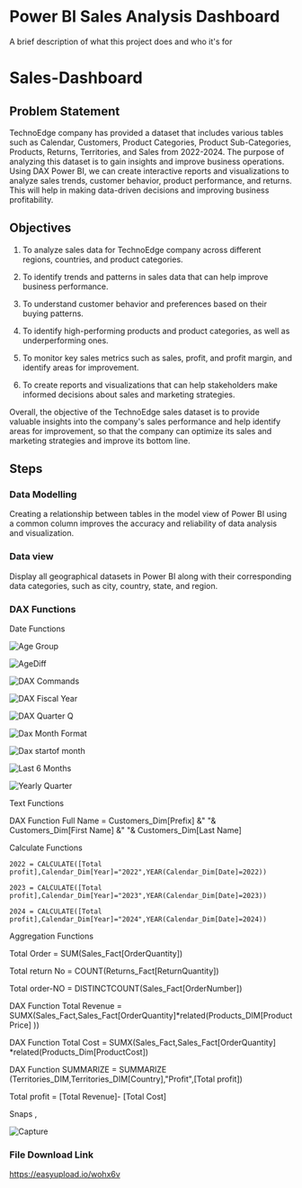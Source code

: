 
# Power BI Sales Analysis Dashboard

A brief description of what this project does and who it's for

# Sales-Dashboard


## Problem Statement

TechnoEdge company has provided  a dataset that includes various tables such as Calendar, Customers, Product Categories, Product Sub-Categories, Products, Returns, Territories, and Sales from 2022-2024. The purpose of analyzing this dataset is to gain insights and improve business operations. Using DAX Power BI, we can create interactive reports and visualizations to analyze sales trends, customer behavior, product performance, and returns. This will help in making data-driven decisions and improving business profitability.


## Objectives
1) To analyze sales data for TechnoEdge company across different regions, countries, and product categories.

2) To identify trends and patterns in sales data that can help improve business performance.

3) To understand customer behavior and preferences based on their buying patterns.

4) To identify high-performing products and product categories, as well as underperforming ones.

5) To monitor key sales metrics such as sales, profit, and profit margin, and identify areas for improvement.

6) To create reports and visualizations that can help stakeholders make informed decisions about sales and marketing strategies.

Overall, the objective of the TechnoEdge sales dataset is to provide valuable insights into the company's sales performance and help identify areas for improvement, so that the company can optimize its sales and marketing strategies and improve its bottom line.

## Steps

### Data Modelling

Creating a relationship between tables in the model view of Power BI using a common column improves the accuracy and reliability of data analysis and visualization.

### Data view

Display all geographical datasets in Power BI along with their corresponding data categories, such as city, country, state, and region.


### DAX Functions

Date Functions

![Age Group](https://github.com/Sagarbhar/Power-BI-Sales-Analysis-Project-DAX-/assets/168229258/f521cc3e-e5c1-47bc-b31c-2ab13fb75f01)

![AgeDiff](https://github.com/Sagarbhar/Power-BI-Sales-Analysis-Project-DAX-/assets/168229258/ac99edbc-9f2a-4780-b76b-0512d9e6c06c)

![DAX Commands](https://github.com/Sagarbhar/Power-BI-Sales-Analysis-Project-DAX-/assets/168229258/9ac7851f-5fcc-4581-a95a-b65c41bf4104)

![DAX Fiscal Year](https://github.com/Sagarbhar/Power-BI-Sales-Analysis-Project-DAX-/assets/168229258/c6d71197-1fd7-4e2b-b550-7082841f32f7)

![DAX Quarter Q](https://github.com/Sagarbhar/Power-BI-Sales-Analysis-Project-DAX-/assets/168229258/7e1c6085-809a-4a05-9fee-77c79dcf56f2)

![Dax Month Format](https://github.com/Sagarbhar/Power-BI-Sales-Analysis-Project-DAX-/assets/168229258/80423639-4a62-4265-aa8d-7c1adcd1ee79)

![Dax startof month](https://github.com/Sagarbhar/Power-BI-Sales-Analysis-Project-DAX-/assets/168229258/5a547051-f892-444c-beab-78334f492843)

![Last 6 Months](https://github.com/Sagarbhar/Power-BI-Sales-Analysis-Project-DAX-/assets/168229258/515c77cb-a561-4970-8796-dee527981c45)

![Yearly Quarter](https://github.com/Sagarbhar/Power-BI-Sales-Analysis-Project-DAX-/assets/168229258/8280c671-3833-4414-8317-00f1e3d6a86c)

Text Functions

DAX Function	Full Name = Customers_Dim[Prefix] &" "& Customers_Dim[First Name] &" "& Customers_Dim[Last Name]

Calculate Functions

	2022 = CALCULATE([Total profit],Calendar_Dim[Year]="2022",YEAR(Calendar_Dim[Date]=2022))
	
	2023 = CALCULATE([Total profit],Calendar_Dim[Year]="2023",YEAR(Calendar_Dim[Date]=2023))
	
	2024 = CALCULATE([Total profit],Calendar_Dim[Year]="2024",YEAR(Calendar_Dim[Date]=2024))

Aggregation Functions

Total Order = SUM(Sales_Fact[OrderQuantity])

Total return No = COUNT(Returns_Fact[ReturnQuantity])

Total order-NO = DISTINCTCOUNT(Sales_Fact[OrderNumber])

DAX Function	Total Revenue = SUMX(Sales_Fact,Sales_Fact[OrderQuantity]*related(Products_DIM[ProductPrice] ))

DAX Function	Total Cost = SUMX(Sales_Fact,Sales_Fact[OrderQuantity]
	*related(Products_Dim[ProductCost])

DAX Function	SUMMARIZE = SUMMARIZE (Territories_DIM,Territories_DIM[Country],"Profit",[Total profit])
	
Total profit = [Total Revenue]- [Total Cost]

Snaps ,

![Capture](https://github.com/Sagarbhar/Power-BI-Sales-Analysis-Project-DAX-/assets/168229258/463b0a55-e63d-4702-9246-988348adf73d)

### File Download Link

https://easyupload.io/wohx6v

    
